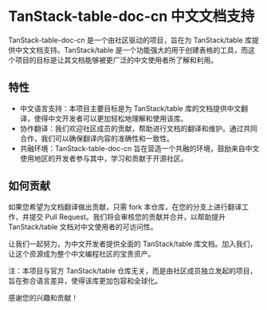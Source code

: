 # TanStack-table-doc-cn 中文文档支持

TanStack-table-doc-cn 是一个由社区驱动的项目，旨在为 TanStack/table 库提供中文文档支持。TanStack/table 是一个功能强大的用于创建表格的工具，而这个项目的目标是让其文档能够被更广泛的中文使用者所了解和利用。

## 特性

- 中文语言支持：本项目主要目标是为 TanStack/table 库的文档提供中文翻译，使得中文开发者可以更加轻松地理解和使用该库。
- 协作翻译：我们欢迎社区成员的贡献，帮助进行文档的翻译和维护。通过共同合作，我们可以确保翻译内容的准确性和一致性。
- 共融环境：TanStack-table-doc-cn 旨在营造一个共融的环境，鼓励来自中文使用地区的开发者参与其中，学习和贡献于开源社区。

## 如何贡献

如果您希望为文档翻译做出贡献，只需 fork 本仓库，在您的分支上进行翻译工作，并提交 Pull Request。我们将会审核您的贡献并合并，以帮助提升 TanStack/table 文档对中文使用者的可访问性。

让我们一起努力，为中文开发者提供全面的 TanStack/table 库文档。加入我们，让这个资源成为整个中文编程社区的宝贵资产。

注：本项目与官方 TanStack/table 仓库无关，而是由社区成员独立发起的项目，旨在弥合语言差异，使得该库更加包容和全球化。

感谢您的兴趣和贡献！
